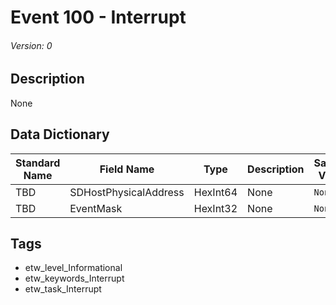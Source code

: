 # Event 100 - Interrupt
###### Version: 0

## Description
None

## Data Dictionary
|Standard Name|Field Name|Type|Description|Sample Value|
|---|---|---|---|---|
|TBD|SDHostPhysicalAddress|HexInt64|None|`None`|
|TBD|EventMask|HexInt32|None|`None`|

## Tags
* etw_level_Informational
* etw_keywords_Interrupt
* etw_task_Interrupt